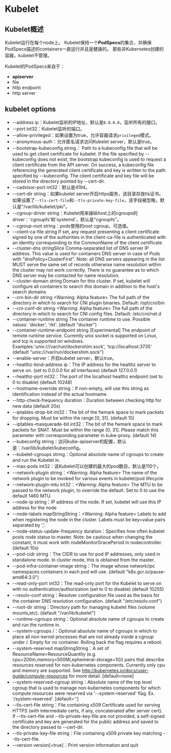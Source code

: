 # Kubelet
## Kubelet概述
Kubelet运行在每个node上。
Kubelet保持一个**PodSpecs**的集合，并确保PodSpecs描述的containers一直运行并且是健康的。
那些非Kubernetes创建的容器，kubelet不管理。

Kubelet的PodSpecs来自于：
* **apiserver**
* file
* http endpoint
* http server

## kubelet options
* --address ip：Kubelet监听的IP地址，默认是`0.0.0.0`，监听所有的接口。
* --port int32：Kubelet监听的端口。
* --allow-privileged：如果设置为true，允许容器请求`privileged`模式。
* --anonymous-auth：允许匿名请求访问Kubelet server，默认是true。
* --bootstrap-kubeconfig string：                                                                             Path to a kubeconfig file that will be used to get client certificate for kubelet. If the file specified by --kubeconfig does not exist, the bootstrap kubeconfig is used to request a client certificate from the API server. On success, a kubeconfig file referencing the generated client certificate and key is written to the path specified by --kubeconfig. The client certificate and key file will be stored in the directory pointed by --cert-dir.
* --cadvisor-port int32：默认是4194。
* --cert-dir string：如果kubelet server开启https服务，该目录存放tls证书。如果设置了`--tls-cert-file`和`--tls-private-key-file`，该字段被忽略，默认是"/var/lib/kubelet/pki"。
* --cgroup-driver string：Kubelet用来操纵host上的cgroups的driver：'cgroupfs'和'systemd'，默认是"cgroupfs"。
* --cgroup-root string：pods使用的root cgroup，可选值。
* --client-ca-file string                                                                                     If set, any request presenting a client certificate signed by one of the authorities in the client-ca-file is authenticated with an identity corresponding to the CommonName of the client certificate.
* --cluster-dns stringSlice                                                                                   Comma-separated list of DNS server IP address.  This value is used for containers DNS server in case of Pods with "dnsPolicy=ClusterFirst". Note: all DNS servers appearing in the list MUST serve the same set of records otherwise name resolution within the cluster may not work correctly. There is no guarantee as to which DNS server may be contacted for name resolution.
 * --cluster-domain string                                                                                     Domain for this cluster.  If set, kubelet will configure all containers to search this domain in addition to the host's search domains
 * --cni-bin-dir string                                                                                        <Warning: Alpha feature> The full path of the directory in which to search for CNI plugin binaries. Default: /opt/cni/bin
 * --cni-conf-dir string                                                                                       <Warning: Alpha feature> The full path of the directory in which to search for CNI config files. Default: /etc/cni/net.d
* --container-runtime string                                                                                  The container runtime to use. Possible values: 'docker', 'rkt'. (default "docker")
 * --container-runtime-endpoint string                                                                         [Experimental] The endpoint of remote runtime service. Currently unix socket is supported on Linux, and tcp is supported on windows.  Examples:'unix:///var/run/dockershim.sock', 'tcp://localhost:3735' (default "unix:///var/run/dockershim.sock")
* --enable-server：开启kubelet server，默认true。
* --healthz-bind-address ip：The IP address for the healthz server to serve on. (set to 0.0.0.0 for all interfaces) (default 127.0.0.1)
* --healthz-port int32：The port of the localhost healthz endpoint (set to 0 to disable) (default 10248)
* --hostname-override string：If non-empty, will use this string as identification instead of the actual hostname.
* --http-check-frequency duration：Duration between checking http for new data (default 20s)
* --iptables-drop-bit int32：The bit of the fwmark space to mark packets for dropping. Must be within the range [0, 31]. (default 15)
* --iptables-masquerade-bit int32：The bit of the fwmark space to mark packets for SNAT. Must be within the range [0, 31]. Please match this parameter with corresponding parameter in kube-proxy. (default 14)
* --kubeconfig string：访问kube-apiserver的配置，默认是：/var/lib/kubelet/kubeconfig。
* --kubelet-cgroups string：Optional absolute name of cgroups to create and run the Kubelet in.
* --max-pods int32：该Kubelet可以创建的最大的pod数目，默认是110个。
* --network-plugin string：<Warning: Alpha feature> The name of the network plugin to be invoked for various events in kubelet/pod lifecycle
* --network-plugin-mtu int32：<Warning: Alpha feature> The MTU to be passed to the network plugin, to override the default. Set to 0 to use the default 1460 MTU.
* --node-ip string：IP address of the node. If set, kubelet will use this IP address for the node
* --node-labels mapStringString：<Warning: Alpha feature> Labels to add when registering the node in the cluster.  Labels must be key=value pairs separated by ','.
* --node-status-update-frequency duration：Specifies how often kubelet posts node status to master. Note: be cautious when changing the constant, it must work with nodeMonitorGracePeriod in nodecontroller. (default 10s)
* --pod-cidr string：The CIDR to use for pod IP addresses, only used in standalone mode.  In cluster mode, this is obtained from the master.
* --pod-infra-container-image string：The image whose network/ipc namespaces containers in each pod will use. (default "k8s.gcr.io/pause-amd64:3.0")
* --read-only-port int32：The read-only port for the Kubelet to serve on with no authentication/authorization (set to 0 to disable) (default 10255)
* --resolv-conf string：Resolver configuration file used as the basis for the container DNS resolution configuration. (default "/etc/resolv.conf")
* --root-dir string：Directory path for managing kubelet files (volume mounts,etc). (default "/var/lib/kubelet")
* --runtime-cgroups string：Optional absolute name of cgroups to create and run the runtime in.
* --system-cgroups /：Optional absolute name of cgroups in which to place all non-kernel processes that are not already inside a cgroup under /. Empty for no container. Rolling back the flag requires a reboot.
* --system-reserved mapStringString：A set of ResourceName=ResourceQuantity (e.g. cpu=200m,memory=500Mi,ephemeral-storage=1Gi) pairs that describe resources reserved for non-kubernetes components. Currently only cpu and memory are supported. See http://kubernetes.io/docs/user-guide/compute-resources for more detail. [default=none]
* --system-reserved-cgroup string：Absolute name of the top level cgroup that is used to manage non-kubernetes components for which compute resources were reserved via '--system-reserved' flag. Ex. '/system-reserved'. [default='']
* --tls-cert-file string：File containing x509 Certificate used for serving HTTPS (with intermediate certs, if any, concatenated after server cert). If --tls-cert-file and --tls-private-key-file are not provided, a self-signed certificate and key are generated for the public address and saved to the directory passed to --cert-dir.
* --tls-private-key-file string：File containing x509 private key matching --tls-cert-file.
* --version version[=true]：Print version information and quit